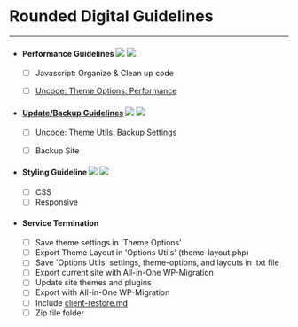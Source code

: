 # Rounded Digital Guidelines

---

- #### Performance Guidelines ![](https://img.shields.io/badge/Version-1.0-brightgreen.svg) ![](https://img.shields.io/badge/Date-2017.12.12-blue.svg)
  - [ ] Javascript: Organize & Clean up code
  - [ ] [Uncode: Theme Options: Performance](docs/performance.md)


- #### [Update/Backup Guidelines](docs/backup.md) ![](https://img.shields.io/badge/Version-1.0-brightgreen.svg) ![](https://img.shields.io/badge/Date-2017.12.12-blue.svg)
  - [ ] Uncode: Theme Utils: Backup Settings
  - [ ] Backup Site


- #### Styling Guideline ![](https://img.shields.io/badge/Version-1.0-brightgreen.svg) ![](https://img.shields.io/badge/Date-2017.12.12-blue.svg)
  - [ ] CSS
  - [ ] Responsive

- #### Service Termination
  - [ ] Save theme settings in 'Theme Options'
  - [ ] Export Theme Layout in 'Options Utils' (theme-layout.php)
  - [ ] Save 'Options Utils' settings, theme-options, and layouts in .txt file
  - [ ] Export current site with All-in-One WP-Migration
  - [ ] Update site themes and plugins
  - [ ] Export with All-in-One WP-Migration
  - [ ] Include [client-restore.md](docs/client-restore.md)
  - [ ] Zip file folder
